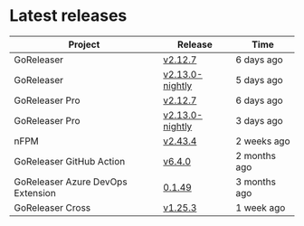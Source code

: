 # Latest releases

| Project                           | Release                                                                                         | Time        |
| --------------------------------- | ----------------------------------------------------------------------------------------------- | ----------- |
| GoReleaser | [v2.12.7](https://github.com/goreleaser/goreleaser/releases/tag/v2.12.7) | 6 days ago |
| GoReleaser | [v2.13.0-nightly](https://github.com/goreleaser/goreleaser/releases/tag/nightly) | 5 days ago |
| GoReleaser Pro | [v2.12.7](https://github.com/goreleaser/goreleaser-pro/releases/tag/v2.12.7) | 6 days ago |
| GoReleaser Pro | [v2.13.0-nightly](https://github.com/goreleaser/goreleaser-pro/releases/tag/nightly) | 3 days ago |
| nFPM | [v2.43.4](https://github.com/goreleaser/nfpm/releases/tag/v2.43.4) | 2 weeks ago |
| GoReleaser GitHub Action | [v6.4.0](https://github.com/goreleaser/goreleaser-action/releases/tag/v6.4.0) | 2 months ago |
| GoReleaser Azure DevOps Extension | [0.1.49](https://github.com/goreleaser/goreleaser-azure-devops-extension/releases/tag/0.1.49) | 3 months ago |
| GoReleaser Cross | [v1.25.3](https://github.com/goreleaser/goreleaser-cross/releases/tag/v1.25.3) | 1 week ago |
